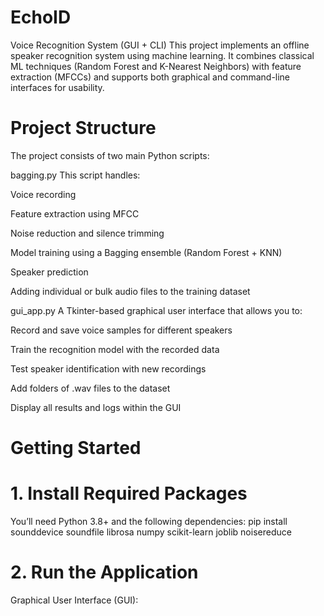 # EchoID
Voice Recognition System (GUI + CLI)
This project implements an offline speaker recognition system using machine learning. It combines classical ML techniques (Random Forest and K-Nearest Neighbors) with feature extraction (MFCCs) and supports both graphical and command-line interfaces for usability.

# Project Structure
The project consists of two main Python scripts:

bagging.py
This script handles:

Voice recording

Feature extraction using MFCC

Noise reduction and silence trimming

Model training using a Bagging ensemble (Random Forest + KNN)

Speaker prediction

Adding individual or bulk audio files to the training dataset

gui_app.py
A Tkinter-based graphical user interface that allows you to:

Record and save voice samples for different speakers

Train the recognition model with the recorded data

Test speaker identification with new recordings

Add folders of .wav files to the dataset

Display all results and logs within the GUI


 # Getting Started
# 1. Install Required Packages
You’ll need Python 3.8+ and the following dependencies:
pip install sounddevice soundfile librosa numpy scikit-learn joblib noisereduce


# 2. Run the Application
Graphical User Interface (GUI):
















